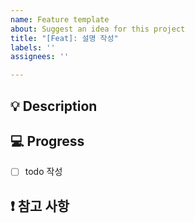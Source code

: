 ```yaml
---
name: Feature template
about: Suggest an idea for this project
title: "[Feat]: 설명 작성"
labels: ''
assignees: ''

---
```


## 💡 Description
> 
## 💻 Progress
- [ ] todo 작성
## ❗️ 참고 사항
